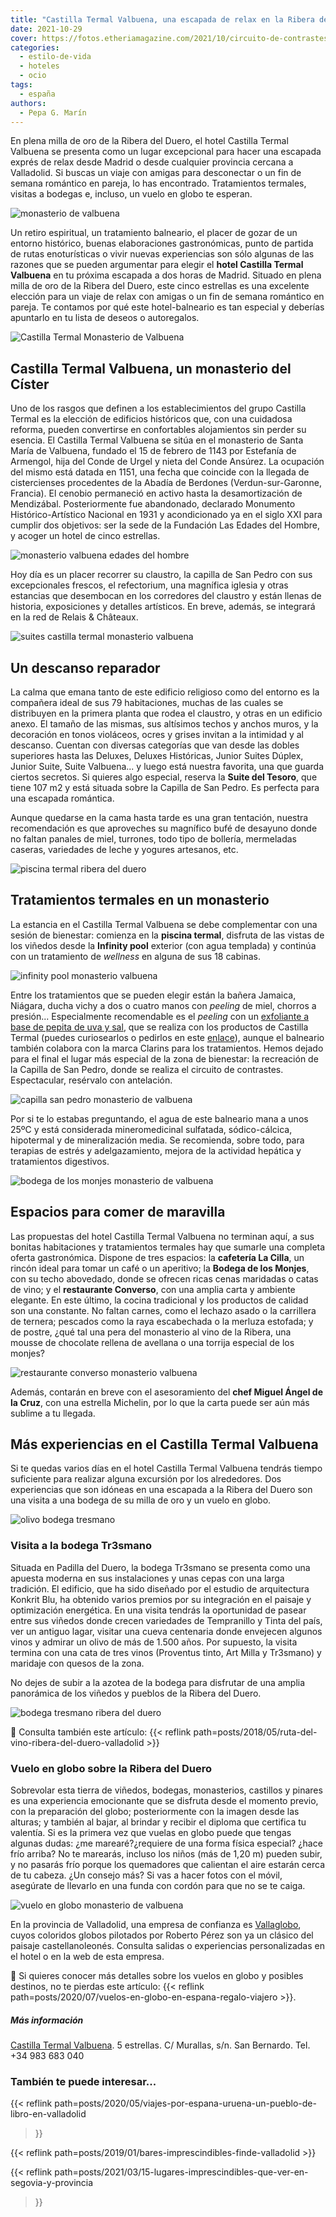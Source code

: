 ```yaml
---
title: "Castilla Termal Valbuena, una escapada de relax en la Ribera del Duero"
date: 2021-10-29
cover: https://fotos.etheriamagazine.com/2021/10/circuito-de-contrastes-monasterio-valbuena.jpg
categories: 
  - estilo-de-vida
  - hoteles
  - ocio
tags: 
  - españa
authors: 
  - Pepa G. Marín
---
```


En plena milla de oro de la Ribera del Duero, el hotel Castilla Termal Valbuena se presenta como un lugar excepcional para hacer una escapada exprés de relax desde Madrid o desde cualquier provincia cercana a Valladolid. Si buscas un viaje con amigas para desconectar o un fin de semana romántico en pareja, lo has encontrado. Tratamientos termales, visitas a bodegas e, incluso, un vuelo en globo te esperan.

![monasterio de valbuena](https://fotos.etheriamagazine.com/2021/10/monasterio-valbuena.jpg "© Castilla Termal Valbuena, un cinco estrellas en el interior de un monasterio.")

Un retiro espiritual, un tratamiento balneario, el placer de gozar de un entorno 
histórico, buenas elaboraciones gastronómicas, punto de partida de rutas enoturísticas o 
vivir nuevas experiencias son sólo algunas de las razones que se pueden argumentar para 
elegir el **hotel Castilla Termal Valbuena** en tu próxima escapada a dos horas de 
Madrid. Situado en plena milla de oro de la Ribera del Duero, este cinco estrellas es 
una excelente elección para un viaje de relax con amigas o un fin de semana romántico en 
pareja. Te contamos por qué este hotel-balneario es tan especial y deberías apuntarlo en 
tu lista de deseos o autoregalos. 

![Castilla Termal Monasterio de Valbuena](https://fotos.etheriamagazine.com/2021/10/claustro-monasterio-valbuena.jpg "Claustro Castilla Termal Valbuena. © Pepa García")

## Castilla Termal Valbuena, un monasterio del Císter

Uno de los rasgos que definen a los establecimientos del grupo Castilla Termal es la 
elección de edificios históricos que, con una cuidadosa reforma, pueden convertirse en 
confortables alojamientos sin perder su esencia. El Castilla Termal Valbuena se sitúa en 
el monasterio de Santa María de Valbuena, fundado el 15 de febrero de 1143 por Estefanía 
de Armengol, hija del Conde de Urgel y nieta del Conde Ansúrez. La ocupación del mismo 
está datada en 1151, una fecha que coincide con la llegada de cistercienses procedentes 
de la Abadía de Berdones (Verdun-sur-Garonne, Francia). El cenobio permaneció en activo 
hasta la desamortización de Mendizábal. Posteriormente fue abandonado, declarado 
Monumento Histórico-Artístico Nacional en 1931 y acondicionado ya en el siglo XXI para 
cumplir dos objetivos: ser la sede de la Fundación Las Edades del Hombre, y acoger un 
hotel de cinco estrellas. 

![monasterio valbuena edades del hombre](https://fotos.etheriamagazine.com/2021/10/monasterio-valbuena-edades-hombre.jpg "El monasterio de Valbuena es la sede de Las Edades del Hombre. © Pepa García")

Hoy día es un placer recorrer su claustro, la capilla de San Pedro con sus excepcionales 
frescos, el refectorium, una magnífica iglesia y otras estancias que desembocan en los 
corredores del claustro y están llenas de historia, exposiciones y detalles artísticos. 
En breve, además, se integrará en la red de Relais & Châteaux. 

![suites castilla termal monasterio valbuena](https://fotos.etheriamagazine.com/2021/10/habitaciones-castilla-termal-valbuena.jpg "Sala de estar y distintas suites.")

## Un descanso reparador

La calma que emana tanto de este edificio religioso como del entorno es la compañera 
ideal de sus 79 habitaciones, muchas de las cuales se distribuyen en la primera planta 
que rodea el claustro, y otras en un edificio anexo. El tamaño de las mismas, sus 
altísimos techos y anchos muros, y la decoración en tonos violáceos, ocres y grises 
invitan a la intimidad y al descanso. Cuentan con diversas categorías que van desde las 
dobles superiores hasta las Deluxes, Deluxes Históricas, Junior Suites Dúplex, Junior 
Suite, Suite Valbuena... y luego está nuestra favorita, una que guarda ciertos secretos. 
Si quieres algo especial, reserva la **Suite del Tesoro**, que tiene 107 m2 y está 
situada sobre la Capilla de San Pedro. Es perfecta para una escapada romántica. 

Aunque quedarse en la cama hasta tarde es una gran tentación, nuestra recomendación es 
que aproveches su magnífico bufé de desayuno donde no faltan panales de miel, turrones, 
todo tipo de bollería, mermeladas caseras, variedades de leche y yogures artesanos, etc. 

![piscina termal ribera del duero](https://fotos.etheriamagazine.com/2021/10/piscina-termal-monasterio-valbuena.jpg "Piscina termal del © Castilla Termal Valbuena.")

## Tratamientos termales en un monasterio

La estancia en el Castilla Termal Valbuena se debe complementar con una sesión de 
bienestar: comienza en la **piscina termal**, disfruta de las vistas de los viñedos 
desde la **Infinity pool** exterior (con agua templada) y continúa con un tratamiento de 
_wellness_ en alguna de sus 18 cabinas. 

![infinity pool monasterio valbuena](https://fotos.etheriamagazine.com/2021/10/infinity-pool-castilla-termal-valbuena.jpg "Infinity pool del Castilla Termal Valbuena.")

Entre los tratamientos que se pueden elegir están la bañera Jamaica, Niágara, ducha 
vichy a dos o cuatro manos con _peeling_ de miel, chorros a presión... Especialmente 
recomendable es el _peeling_ con un [exfoliante a base de pepita de uva y 
sal](https://tienda.castillatermal.com/collections/cosmetica/products/peeling-sal-y-uva-200ml), 
que se realiza con los productos de Castilla Termal (puedes curiosearlos o pedirlos en 
este [enlace](https://tienda.castillatermal.com/collections/cosmetica)), aunque el 
balneario también colabora con la marca Clarins para los tratamientos. Hemos dejado para 
el final el lugar más especial de la zona de bienestar: la recreación de la Capilla de 
San Pedro, donde se realiza el circuito de contrastes. Espectacular, resérvalo con 
antelación. 

![capilla san pedro monasterio de valbuena](https://fotos.etheriamagazine.com/2021/10/circuito-de-contrastes-monasterio-valbuena.jpg "Sala de contrastes, una recreación de la Capilla de San Pedro. © CT Valbuena")

Por si te lo estabas preguntando, el agua de este balneario mana a unos 25ºC y está 
considerada mineromedicinal sulfatada, sódico-cálcica, hipotermal y de mineralización 
media. Se recomienda, sobre todo, para terapias de estrés y adelgazamiento, mejora de la 
actividad hepática y tratamientos digestivos. 

![bodega de los monjes monasterio de valbuena](https://fotos.etheriamagazine.com/2021/10/restaurante-bodega-monjes.jpg "Bodega de los Monjes. © P.G")

## Espacios para comer de maravilla

Las propuestas del hotel Castilla Termal Valbuena no terminan aquí, a sus bonitas 
habitaciones y tratamientos termales hay que sumarle una completa oferta gastronómica. 
Dispone de tres espacios: la **cafetería La Cilla**, un rincón ideal para tomar un café 
o un aperitivo; la **Bodega de los Monjes**, con su techo abovedado, donde se ofrecen 
ricas cenas maridadas o catas de vino; y el **restaurante Converso**, con una amplia 
carta y ambiente elegante. En este último, la cocina tradicional y los productos de 
calidad son una constante. No faltan carnes, como el lechazo asado o la carrillera de 
ternera; pescados como la raya escabechada o la merluza estofada; y de postre, ¿qué tal 
una pera del monasterio al vino de la Ribera, una mousse de chocolate rellena de 
avellana o una torrija especial de los monjes? 

![restaurante converso monasterio valbuena](https://fotos.etheriamagazine.com/2021/10/restaurante-converso-valbuena.jpg "Restaurante Converso y torrija. © Pepa García")

Además, contarán en breve con el asesoramiento del **chef Miguel Ángel de la Cruz**, con 
una estrella Michelin, por lo que la carta puede ser aún más sublime a tu llegada. 

## Más experiencias en el Castilla Termal Valbuena

Si te quedas varios días en el hotel Castilla Termal Valbuena tendrás tiempo suficiente 
para realizar alguna excursión por los alrededores. Dos experiencias que son idóneas en 
una escapada a la Ribera del Duero son una visita a una bodega de su milla de oro y un 
vuelo en globo. 

![olivo bodega tresmano](https://fotos.etheriamagazine.com/2021/10/bodega-tresmano.jpg "Olivo milenario de la bodega Tr3smano. © Pepa García")

### Visita a la bodega Tr3smano

Situada en Padilla del Duero, la bodega Tr3smano se presenta como una apuesta moderna en 
sus instalaciones y unas cepas con una larga tradición. El edificio, que ha sido 
diseñado por el estudio de arquitectura Konkrit Blu, ha obtenido varios premios por su 
integración en el paisaje y optimización energética. En una visita tendrás la 
oportunidad de pasear entre sus viñedos donde crecen variedades de Tempranillo y Tinta 
del país, ver un antiguo lagar, visitar una cueva centenaria donde envejecen algunos 
vinos y admirar un olivo de más de 1.500 años. Por supuesto, la visita termina con una 
cata de tres vinos (Proventus tinto, Art Milla y Tr3smano) y maridaje con quesos de la 
zona. 

No dejes de subir a la azotea de la bodega para disfrutar de una amplia panorámica de 
los viñedos y pueblos de la Ribera del Duero. 

![bodega tresmano ribera del duero](https://fotos.etheriamagazine.com/2021/10/bodega-tresmano-valladolid.jpg "Bodega Tr3smano. © P.G.")

📌 Consulta también este artículo: {{< reflink 
path=posts/2018/05/ruta-del-vino-ribera-del-duero-valladolid >}} 

### Vuelo en globo sobre la Ribera del Duero

Sobrevolar esta tierra de viñedos, bodegas, monasterios, castillos y pinares es una 
experiencia emocionante que se disfruta desde el momento previo, con la preparación del 
globo; posteriormente con la imagen desde las alturas; y también al bajar, al brindar y 
recibir el diploma que certifica tu valentía. Si es la primera vez que vuelas en globo 
puede que tengas algunas dudas: ¿me marearé?¿requiere de una forma física especial? 
¿hace frío arriba? No te marearás, incluso los niños (más de 1,20 m) pueden subir, y no 
pasarás frío porque los quemadores que calientan el aire estarán cerca de tu cabeza. ¿Un 
consejo más? Si vas a hacer fotos con el móvil, asegúrate de llevarlo en una funda con 
cordón para que no se te caiga. 

![vuelo en globo monasterio de valbuena](https://fotos.etheriamagazine.com/2021/10/vuelo-globo-ribera-duero.jpg "Vista desde el aire del Castilla Termal Valbuena. © P.G.")

En la provincia de Valladolid, una empresa de confianza es 
[Vallaglobo](https://vallaglobo.com/), cuyos coloridos globos pilotados por Roberto 
Pérez son ya un clásico del paisaje castellanoleonés. Consulta salidas o experiencias 
personalizadas en el hotel o en la web de esta empresa. 

📌 Si quieres conocer más detalles sobre los vuelos en globo y posibles destinos, no te 
pierdas este artículo: {{< reflink 
path=posts/2020/07/vuelos-en-globo-en-espana-regalo-viajero >}}. 

##### Más información

[Castilla Termal 
Valbuena](https://www.castillatermal.com/hoteles/monasterio-de-valbuena/). 5 estrellas. 
C/ Murallas, s/n. San Bernardo. Tel. +34 983 683 040 

### También te puede interesar...

{{< reflink path=posts/2020/05/viajes-por-espana-uruena-un-pueblo-de-libro-en-valladolid 
>}} 

{{< reflink path=posts/2019/01/bares-imprescindibles-finde-valladolid >}} 

{{< reflink path=posts/2021/03/15-lugares-imprescindibles-que-ver-en-segovia-y-provincia 
>}}
